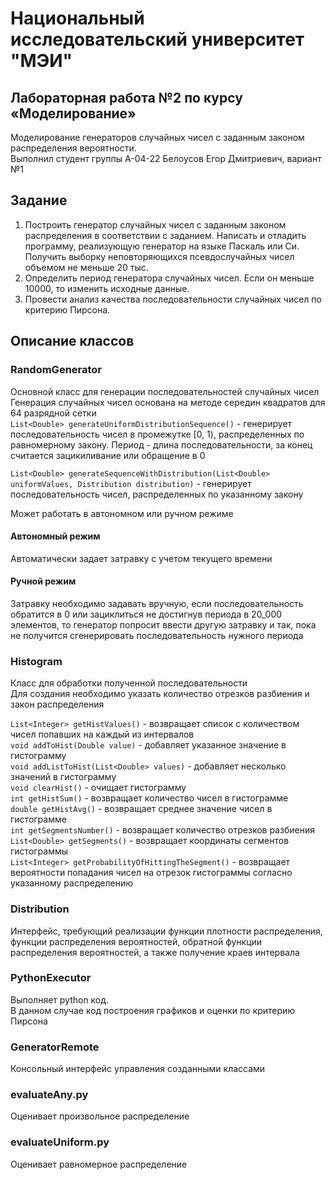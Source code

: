 # Национальный исследовательский университет "МЭИ"

## Лабораторная работа №2 по курсу «Моделирование»
Моделирование генераторов случайных чисел с заданным законом распределения вероятности.  
Выполнил студент группы А-04-22 Белоусов Егор Дмитриевич, вариант №1

## Задание
1.	Построить генератор случайных чисел с заданным законом распределения в соответствии с заданием. 
Написать и отладить программу, реализующую генератор на языке Паскаль или Си. 
Получить выборку неповторяющихся псевдослучайных чисел объемом не меньше 20 тыс.
2.	Определить период генератора случайных чисел. Если он меньше 10000, то изменить исходные данные.
3.	Провести анализ качества последовательности случайных чисел по критерию Пирсона.  

## Описание классов

### RandomGenerator
Основной класс для генерации последовательностей случайных чисел  
Генерация случайных чисел основана на методе середин квадратов для 64 разрядной сетки  
`List<Double> generateUniformDistributionSequence()` - генерирует последовательность чисел в промежутке [0, 1), 
распределенных по равномерному закону. Период - длина последовательности, за конец считается зацикиливание или обращение в 0  

`List<Double> generateSequenceWithDistribution(List<Double> uniformValues, Distribution distribution)` - 
генерирует последовательность чисел, распределенных по указанному закону

Может работать в автономном или ручном режиме

#### Автономный режим
Автоматически задает затравку с учетом текущего времени

#### Ручной режим
Затравку необходимо задавать вручную, если последовательность обратится в 0 или зациклиться не достигнув периода в 20_000 элементов,
то генератор попросит ввести другую затравку и так, пока не получится сгенерировать последовательность нужного периода

### Histogram
Класс для обработки полученной последовательности  
Для создания необходимо указать количество отрезков разбиения и закон распределения  

`List<Integer> getHistValues()` - возвращает список с количеством чисел попавших на каждый из интервалов  
`void addToHist(Double value)` - добавляет указанное значение в гистограмму  
`void addListToHist(List<Double> values)` - добавляет несколько значений в гистограмму  
`void clearHist()` - очищает гистограмму  
`int getHistSum()` - возвращает количество чисел в гистограмме  
`double getHistAvg()` - возвращает среднее значение чисел в гистограмме  
`int getSegmentsNumber()` - возвращает количество отрезков разбиения  
`List<Double> getSegments()` - возвращает координаты сегментов гистограммы  
`List<Integer> getProbabilityOfHittingTheSegment()` - возвращает вероятности попадания чисел на отрезок гистограммы 
согласно указанному распределению

### Distribution
Интерфейс, требующий реализации функции плотности распределения, функции распределения вероятностей, обратной функции 
распределения вероятностей, а также получение краев интервала 

### PythonExecutor
Выполняет python код.  
В данном случае код построения графиков и оценки по критерию Пирсона

### GeneratorRemote
Консольный интерфейс управления созданными классами

### evaluateAny.py
Оценивает произвольное распределение 

### evaluateUniform.py
Оценивает равномерное распределение